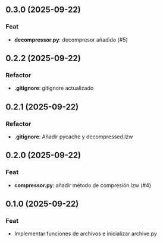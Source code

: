 ## 0.3.0 (2025-09-22)

### Feat

- **decompressor.py**: decompresor añadido (#5)

## 0.2.2 (2025-09-22)

### Refactor

- **.gitignore**: gitignore actualizado

## 0.2.1 (2025-09-22)

### Refactor

- **.gitignore**: Añadir pycache y decompressed.lzw

## 0.2.0 (2025-09-22)

### Feat

- **compressor.py**: añadir método de compresión lzw (#4)

## 0.1.0 (2025-09-22)

### Feat

- Implementar funciones de archivos e inicializar archive.py
